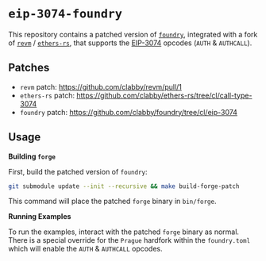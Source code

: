 # `eip-3074-foundry`

This repository contains a patched version of [`foundry`][foundry], integrated with a fork of [`revm`][revm] / [`ethers-rs`][ethers-rs], that supports
the [EIP-3074][eip-3074] opcodes (`AUTH` & `AUTHCALL`).

## Patches

- `revm` patch: https://github.com/clabby/revm/pull/1
- `ethers-rs` patch: https://github.com/clabby/ethers-rs/tree/cl/call-type-3074
- `foundry` patch: https://github.com/clabby/foundry/tree/cl/eip-3074

## Usage

**Building `forge`**

First, build the patched version of `foundry`:

```sh
git submodule update --init --recursive && make build-forge-patch
```

This command will place the patched `forge` binary in `bin/forge`.

**Running Examples**

To run the examples, interact with the patched `forge` binary as normal. There is a special override for the `Prague` hardfork within the `foundry.toml` which
will enable the `AUTH` & `AUTHCALL` opcodes.

[foundry]: https://github.com/foundry-rs/foundry
[revm]: https://github.com/bluealloy/revm
[ethers-rs]: https://github.com/gakonst/ethers-rs
[eip-3074]: https://eips.ethereum.org/EIPS/eip-3074
